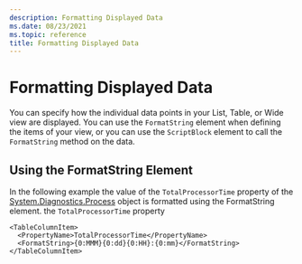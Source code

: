 ```yaml
---
description: Formatting Displayed Data
ms.date: 08/23/2021
ms.topic: reference
title: Formatting Displayed Data
---
```

# Formatting Displayed Data

You can specify how the individual data points in your List, Table, or Wide view are displayed. You
can use the `FormatString` element when defining the items of your view, or you can use the
`ScriptBlock` element to call the `FormatString` method on the data.

## Using the FormatString Element

In the following example the value of the `TotalProcessorTime` property of the [System.Diagnostics.Process](/dotnet/api/System.Diagnostics.Process)
object is formatted using the FormatString element. the `TotalProcessorTime` property

```
<TableColumnItem>
  <PropertyName>TotalProcessorTime</PropertyName>
  <FormatString>{0:MMM}{0:dd}{0:HH}:{0:mm}</FormatString>
</TableColumnItem>
```

